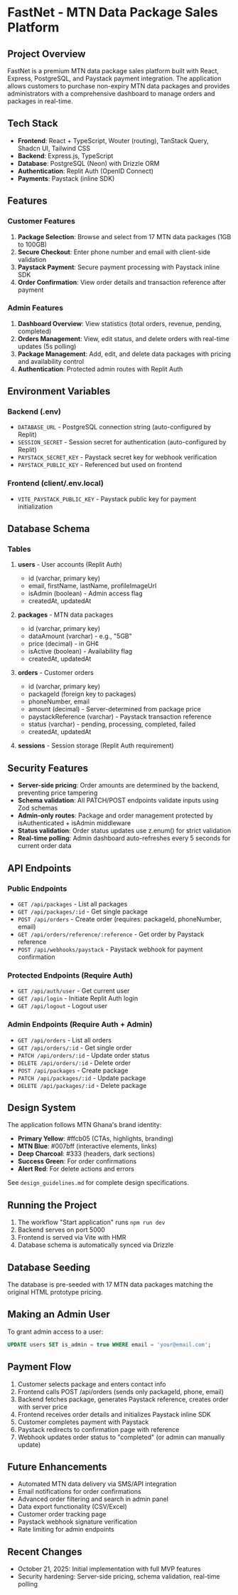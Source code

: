 # FastNet - MTN Data Package Sales Platform

## Project Overview
FastNet is a premium MTN data package sales platform built with React, Express, PostgreSQL, and Paystack payment integration. The application allows customers to purchase non-expiry MTN data packages and provides administrators with a comprehensive dashboard to manage orders and packages in real-time.

## Tech Stack
- **Frontend**: React + TypeScript, Wouter (routing), TanStack Query, Shadcn UI, Tailwind CSS
- **Backend**: Express.js, TypeScript
- **Database**: PostgreSQL (Neon) with Drizzle ORM
- **Authentication**: Replit Auth (OpenID Connect)
- **Payments**: Paystack (inline SDK)

## Features

### Customer Features
1. **Package Selection**: Browse and select from 17 MTN data packages (1GB to 100GB)
2. **Secure Checkout**: Enter phone number and email with client-side validation
3. **Paystack Payment**: Secure payment processing with Paystack inline SDK
4. **Order Confirmation**: View order details and transaction reference after payment

### Admin Features
1. **Dashboard Overview**: View statistics (total orders, revenue, pending, completed)
2. **Orders Management**: View, edit status, and delete orders with real-time updates (5s polling)
3. **Package Management**: Add, edit, and delete data packages with pricing and availability control
4. **Authentication**: Protected admin routes with Replit Auth

## Environment Variables

### Backend (.env)
- `DATABASE_URL` - PostgreSQL connection string (auto-configured by Replit)
- `SESSION_SECRET` - Session secret for authentication (auto-configured by Replit)
- `PAYSTACK_SECRET_KEY` - Paystack secret key for webhook verification
- `PAYSTACK_PUBLIC_KEY` - Referenced but used on frontend

### Frontend (client/.env.local)
- `VITE_PAYSTACK_PUBLIC_KEY` - Paystack public key for payment initialization

## Database Schema

### Tables
1. **users** - User accounts (Replit Auth)
   - id (varchar, primary key)
   - email, firstName, lastName, profileImageUrl
   - isAdmin (boolean) - Admin access flag
   - createdAt, updatedAt

2. **packages** - MTN data packages
   - id (varchar, primary key)
   - dataAmount (varchar) - e.g., "5GB"
   - price (decimal) - in GH¢
   - isActive (boolean) - Availability flag
   - createdAt, updatedAt

3. **orders** - Customer orders
   - id (varchar, primary key)
   - packageId (foreign key to packages)
   - phoneNumber, email
   - amount (decimal) - Server-determined from package price
   - paystackReference (varchar) - Paystack transaction reference
   - status (varchar) - pending, processing, completed, failed
   - createdAt, updatedAt

4. **sessions** - Session storage (Replit Auth requirement)

## Security Features
- **Server-side pricing**: Order amounts are determined by the backend, preventing price tampering
- **Schema validation**: All PATCH/POST endpoints validate inputs using Zod schemas
- **Admin-only routes**: Package and order management protected by isAuthenticated + isAdmin middleware
- **Status validation**: Order status updates use z.enum() for strict validation
- **Real-time polling**: Admin dashboard auto-refreshes every 5 seconds for current order data

## API Endpoints

### Public Endpoints
- `GET /api/packages` - List all packages
- `GET /api/packages/:id` - Get single package
- `POST /api/orders` - Create order (requires: packageId, phoneNumber, email)
- `GET /api/orders/reference/:reference` - Get order by Paystack reference
- `POST /api/webhooks/paystack` - Paystack webhook for payment confirmation

### Protected Endpoints (Require Auth)
- `GET /api/auth/user` - Get current user
- `GET /api/login` - Initiate Replit Auth login
- `GET /api/logout` - Logout user

### Admin Endpoints (Require Auth + Admin)
- `GET /api/orders` - List all orders
- `GET /api/orders/:id` - Get single order
- `PATCH /api/orders/:id` - Update order status
- `DELETE /api/orders/:id` - Delete order
- `POST /api/packages` - Create package
- `PATCH /api/packages/:id` - Update package
- `DELETE /api/packages/:id` - Delete package

## Design System
The application follows MTN Ghana's brand identity:
- **Primary Yellow**: #ffcb05 (CTAs, highlights, branding)
- **MTN Blue**: #007bff (interactive elements, links)
- **Deep Charcoal**: #333 (headers, dark sections)
- **Success Green**: For order confirmations
- **Alert Red**: For delete actions and errors

See `design_guidelines.md` for complete design specifications.

## Running the Project
1. The workflow "Start application" runs `npm run dev`
2. Backend serves on port 5000
3. Frontend is served via Vite with HMR
4. Database schema is automatically synced via Drizzle

## Database Seeding
The database is pre-seeded with 17 MTN data packages matching the original HTML prototype pricing.

## Making an Admin User
To grant admin access to a user:
```sql
UPDATE users SET is_admin = true WHERE email = 'your@email.com';
```

## Payment Flow
1. Customer selects package and enters contact info
2. Frontend calls POST /api/orders (sends only packageId, phone, email)
3. Backend fetches package, generates Paystack reference, creates order with server price
4. Frontend receives order details and initializes Paystack inline SDK
5. Customer completes payment with Paystack
6. Paystack redirects to confirmation page with reference
7. Webhook updates order status to "completed" (or admin can manually update)

## Future Enhancements
- Automated MTN data delivery via SMS/API integration
- Email notifications for order confirmations
- Advanced order filtering and search in admin panel
- Data export functionality (CSV/Excel)
- Customer order tracking page
- Paystack webhook signature verification
- Rate limiting for admin endpoints

## Recent Changes
- October 21, 2025: Initial implementation with full MVP features
- Security hardening: Server-side pricing, schema validation, real-time polling
